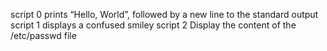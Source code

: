 script 0 prints “Hello, World”, followed by a new line to the standard output
script 1 displays a confused smiley
script 2 Display the content of the /etc/passwd file
